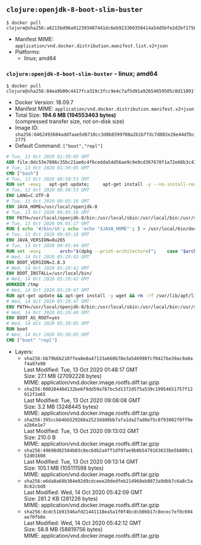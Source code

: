 ## `clojure:openjdk-8-boot-slim-buster`

```console
$ docker pull clojure@sha256:a8215bd96a912393407441dc6eb923360358414a54d5bfe2d2bf175692abecdd
```

-	Manifest MIME: `application/vnd.docker.distribution.manifest.list.v2+json`
-	Platforms:
	-	linux; amd64

### `clojure:openjdk-8-boot-slim-buster` - linux; amd64

```console
$ docker pull clojure@sha256:84ea9b00c4417fca319c3fcc9e4c7af5d91a92654659505c0d11091f5b9e0a3e
```

-	Docker Version: 18.09.7
-	Manifest MIME: `application/vnd.docker.distribution.manifest.v2+json`
-	Total Size: **194.6 MB (194553463 bytes)**  
	(compressed transfer size, not on-disk size)
-	Image ID: `sha256:6462493684addfaae5d6710cc3d8b6599708a2b1bffdc7d802e26e44dfbc2775`
-	Default Command: `["boot","repl"]`

```dockerfile
# Tue, 13 Oct 2020 01:39:05 GMT
ADD file:0dc53e7886c35bc21ae6c4f6cedda54d56ae9c9e9cd367678f1a72e68b3c43d4 in / 
# Tue, 13 Oct 2020 01:39:05 GMT
CMD ["bash"]
# Tue, 13 Oct 2020 08:58:53 GMT
RUN set -eux; 	apt-get update; 	apt-get install -y --no-install-recommends 		ca-certificates p11-kit 	; 	rm -rf /var/lib/apt/lists/*
# Tue, 13 Oct 2020 08:58:53 GMT
ENV LANG=C.UTF-8
# Tue, 13 Oct 2020 09:05:16 GMT
ENV JAVA_HOME=/usr/local/openjdk-8
# Tue, 13 Oct 2020 09:05:16 GMT
ENV PATH=/usr/local/openjdk-8/bin:/usr/local/sbin:/usr/local/bin:/usr/sbin:/usr/bin:/sbin:/bin
# Tue, 13 Oct 2020 09:05:17 GMT
RUN { echo '#/bin/sh'; echo 'echo "$JAVA_HOME"'; } > /usr/local/bin/docker-java-home && chmod +x /usr/local/bin/docker-java-home && [ "$JAVA_HOME" = "$(docker-java-home)" ]
# Tue, 13 Oct 2020 09:05:18 GMT
ENV JAVA_VERSION=8u265
# Tue, 13 Oct 2020 09:05:44 GMT
RUN set -eux; 		arch="$(dpkg --print-architecture)"; 	case "$arch" in 		amd64 | i386:x86-64) downloadUrl=https://github.com/AdoptOpenJDK/openjdk8-upstream-binaries/releases/download/jdk8u265-b01/OpenJDK8U-jdk_x64_linux_8u265b01.tar.gz ;; 		*) echo >&2 "error: unsupported architecture: '$arch'"; exit 1 ;; 	esac; 		savedAptMark="$(apt-mark showmanual)"; 	apt-get update; 	apt-get install -y --no-install-recommends 		dirmngr 		gnupg 		wget 	; 	rm -rf /var/lib/apt/lists/*; 		wget -O openjdk.tgz.asc "$downloadUrl.sign"; 	wget -O openjdk.tgz "$downloadUrl" --progress=dot:giga; 		export GNUPGHOME="$(mktemp -d)"; 	gpg --batch --keyserver ha.pool.sks-keyservers.net --keyserver-options no-self-sigs-only --recv-keys CA5F11C6CE22644D42C6AC4492EF8D39DC13168F; 	gpg --batch --keyserver ha.pool.sks-keyservers.net --recv-keys EAC843EBD3EFDB98CC772FADA5CD6035332FA671; 	gpg --batch --list-sigs --keyid-format 0xLONG CA5F11C6CE22644D42C6AC4492EF8D39DC13168F 		| tee /dev/stderr 		| grep '0xA5CD6035332FA671' 		| grep 'Andrew Haley'; 	gpg --batch --verify openjdk.tgz.asc openjdk.tgz; 	gpgconf --kill all; 	rm -rf "$GNUPGHOME"; 		mkdir -p "$JAVA_HOME"; 	tar --extract 		--file openjdk.tgz 		--directory "$JAVA_HOME" 		--strip-components 1 		--no-same-owner 	; 	rm openjdk.tgz*; 			apt-mark auto '.*' > /dev/null; 	[ -z "$savedAptMark" ] || apt-mark manual $savedAptMark > /dev/null; 	apt-get purge -y --auto-remove -o APT::AutoRemove::RecommendsImportant=false; 		{ 		echo '#!/usr/bin/env bash'; 		echo 'set -Eeuo pipefail'; 		echo 'if ! [ -d "$JAVA_HOME" ]; then echo >&2 "error: missing JAVA_HOME environment variable"; exit 1; fi'; 		echo 'cacertsFile=; for f in "$JAVA_HOME/lib/security/cacerts" "$JAVA_HOME/jre/lib/security/cacerts"; do if [ -e "$f" ]; then cacertsFile="$f"; break; fi; done'; 		echo 'if [ -z "$cacertsFile" ] || ! [ -f "$cacertsFile" ]; then echo >&2 "error: failed to find cacerts file in $JAVA_HOME"; exit 1; fi'; 		echo 'trust extract --overwrite --format=java-cacerts --filter=ca-anchors --purpose=server-auth "$cacertsFile"'; 	} > /etc/ca-certificates/update.d/docker-openjdk; 	chmod +x /etc/ca-certificates/update.d/docker-openjdk; 	/etc/ca-certificates/update.d/docker-openjdk; 		find "$JAVA_HOME/lib" -name '*.so' -exec dirname '{}' ';' | sort -u > /etc/ld.so.conf.d/docker-openjdk.conf; 	ldconfig; 		javac -version; 	java -version
# Wed, 14 Oct 2020 05:29:42 GMT
ENV BOOT_VERSION=2.8.3
# Wed, 14 Oct 2020 05:29:42 GMT
ENV BOOT_INSTALL=/usr/local/bin/
# Wed, 14 Oct 2020 05:29:42 GMT
WORKDIR /tmp
# Wed, 14 Oct 2020 05:29:47 GMT
RUN apt-get update && apt-get install -y wget && rm -rf /var/lib/apt/lists/* && mkdir -p $BOOT_INSTALL && wget -q https://github.com/boot-clj/boot-bin/releases/download/latest/boot.sh && echo "Comparing installer checksum..." && sha256sum boot.sh && echo "0ccd697f2027e7e1cd3be3d62721057cbc841585740d0aaa9fbb485d7b1f17c3 *boot.sh" | sha256sum -c - && mv boot.sh $BOOT_INSTALL/boot && chmod 0755 $BOOT_INSTALL/boot && apt-get purge -y --auto-remove wget
# Wed, 14 Oct 2020 05:29:47 GMT
ENV PATH=/usr/local/openjdk-8/bin:/usr/local/sbin:/usr/local/bin:/usr/sbin:/usr/bin:/sbin:/bin:/usr/local/bin/
# Wed, 14 Oct 2020 05:29:48 GMT
ENV BOOT_AS_ROOT=yes
# Wed, 14 Oct 2020 05:30:05 GMT
RUN boot
# Wed, 14 Oct 2020 05:30:05 GMT
CMD ["boot" "repl"]
```

-	Layers:
	-	`sha256:bb79b6b2107fea8e8a47133a660b78e3a546998fcf0427be39ac9a0af4a97e90`  
		Last Modified: Tue, 13 Oct 2020 01:48:17 GMT  
		Size: 27.1 MB (27092228 bytes)  
		MIME: application/vnd.docker.image.rootfs.diff.tar.gzip
	-	`sha256:00028440d132be6f9dd59a787bc5d1372d575a539c19954651757f12912f2e65`  
		Last Modified: Tue, 13 Oct 2020 09:08:08 GMT  
		Size: 3.2 MB (3248445 bytes)  
		MIME: application/vnd.docker.image.rootfs.diff.tar.gzip
	-	`sha256:395ccbb4bb529268a2523ddd8bb7afa1da27ad8e75c8f93002f0ff9ea2b6e1e7`  
		Last Modified: Tue, 13 Oct 2020 09:13:02 GMT  
		Size: 210.0 B  
		MIME: application/vnd.docker.image.rootfs.diff.tar.gzip
	-	`sha256:49698d82584b03c8ec6db2a4ff1df97ae9b0b5479163633be5b809c152d01608`  
		Last Modified: Tue, 13 Oct 2020 09:13:14 GMT  
		Size: 105.1 MB (105111598 bytes)  
		MIME: application/vnd.docker.image.rootfs.diff.tar.gzip
	-	`sha256:e6da8a69b384e02d9cdceee20dedfeb214968eb8073a9dbb7c6a8c5a8c62cbd8`  
		Last Modified: Wed, 14 Oct 2020 05:42:09 GMT  
		Size: 281.2 KB (281226 bytes)  
		MIME: application/vnd.docker.image.rootfs.diff.tar.gzip
	-	`sha256:dcdc51b91546afd21441118ea5a1f0f4bcdcb06b17c8ecec7ef0c694ae70fb8e`  
		Last Modified: Wed, 14 Oct 2020 05:42:12 GMT  
		Size: 58.8 MB (58819756 bytes)  
		MIME: application/vnd.docker.image.rootfs.diff.tar.gzip
